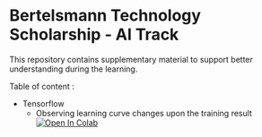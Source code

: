 # Bertelsmann Technology Scholarship - AI Track

This repository contains supplementary material to support better understanding during the learning. 

Table of content :
* Tensorflow
  * Observing learning curve changes upon the training result [<img src="https://colab.research.google.com/assets/colab-badge.svg" alt="Open In Colab"/>]("https://colab.research.google.com/github/linerocks/bertelsmann-2020/blob/master/notebook/LearningCurve.ipynb)
